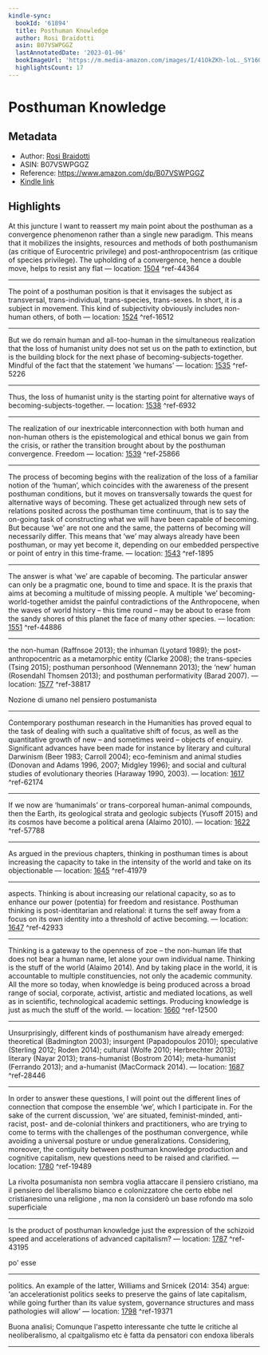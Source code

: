 ```yaml
---
kindle-sync:
  bookId: '61894'
  title: Posthuman Knowledge
  author: Rosi Braidotti
  asin: B07VSWPGGZ
  lastAnnotatedDate: '2023-01-06'
  bookImageUrl: 'https://m.media-amazon.com/images/I/41OkZKh-loL._SY160.jpg'
  highlightsCount: 17
---
```

# Posthuman Knowledge
## Metadata
* Author: [Rosi Braidotti](https://www.amazon.comundefined)
* ASIN: B07VSWPGGZ
* Reference: https://www.amazon.com/dp/B07VSWPGGZ
* [Kindle link](kindle://book?action=open&asin=B07VSWPGGZ)

## Highlights
At this juncture I want to reassert my main point about the posthuman as a convergence phenomenon rather than a single new paradigm. This means that it mobilizes the insights, resources and methods of both posthumanism (as critique of Eurocentric privilege) and post-anthropocentrism (as critique of species privilege). The upholding of a convergence, hence a double move, helps to resist any flat — location: [1504](kindle://book?action=open&asin=B07VSWPGGZ&location=1504) ^ref-44364

---
The point of a posthuman position is that it envisages the subject as transversal, trans-individual, trans-species, trans-sexes. In short, it is a subject in movement. This kind of subjectivity obviously includes non-human others, of both — location: [1524](kindle://book?action=open&asin=B07VSWPGGZ&location=1524) ^ref-16512

---
But we do remain human and all-too-human in the simultaneous realization that the loss of humanist unity does not set us on the path to extinction, but is the building block for the next phase of becoming-subjects-together. Mindful of the fact that the statement ‘we humans’ — location: [1535](kindle://book?action=open&asin=B07VSWPGGZ&location=1535) ^ref-5226

---
Thus, the loss of humanist unity is the starting point for alternative ways of becoming-subjects-together. — location: [1538](kindle://book?action=open&asin=B07VSWPGGZ&location=1538) ^ref-6932

---
The realization of our inextricable interconnection with both human and non-human others is the epistemological and ethical bonus we gain from the crisis, or rather the transition brought about by the posthuman convergence. Freedom — location: [1539](kindle://book?action=open&asin=B07VSWPGGZ&location=1539) ^ref-25866

---
The process of becoming begins with the realization of the loss of a familiar notion of the ‘human’, which coincides with the awareness of the present posthuman conditions, but it moves on transversally towards the quest for alternative ways of becoming. These get actualized through new sets of relations posited across the posthuman time continuum, that is to say the on-going task of constructing what we will have been capable of becoming. But because ‘we’ are not one and the same, the patterns of becoming will necessarily differ. This means that ‘we’ may always already have been posthuman, or may yet become it, depending on our embedded perspective or point of entry in this time-frame. — location: [1543](kindle://book?action=open&asin=B07VSWPGGZ&location=1543) ^ref-1895

---
The answer is what ‘we’ are capable of becoming. The particular answer can only be a pragmatic one, bound to time and space. It is the praxis that aims at becoming a multitude of missing people. A multiple ‘we’ becoming-world-together amidst the painful contradictions of the Anthropocene, when the waves of world history – this time round – may be about to erase from the sandy shores of this planet the face of many other species. — location: [1551](kindle://book?action=open&asin=B07VSWPGGZ&location=1551) ^ref-44886

---
the non-human (Raffnsoe 2013); the inhuman (Lyotard 1989); the post-anthropocentric as a metamorphic entity (Clarke 2008); the trans-species (Tsing 2015); posthuman personhood (Wennemann 2013); the ‘new’ human (Rosendahl Thomsen 2013); and posthuman performativity (Barad 2007). — location: [1577](kindle://book?action=open&asin=B07VSWPGGZ&location=1577) ^ref-38817

Nozione di umano nel pensiero postumanista

---
Contemporary posthuman research in the Humanities has proved equal to the task of dealing with such a qualitative shift of focus, as well as the quantitative growth of new – and sometimes weird – objects of enquiry. Significant advances have been made for instance by literary and cultural Darwinism (Beer 1983; Carroll 2004); eco-feminism and animal studies (Donovan and Adams 1996, 2007; Midgley 1996); and social and cultural studies of evolutionary theories (Haraway 1990, 2003). — location: [1617](kindle://book?action=open&asin=B07VSWPGGZ&location=1617) ^ref-62174

---
If we now are ‘humanimals’ or trans-corporeal human-animal compounds, then the Earth, its geological strata and geologic subjects (Yusoff 2015) and its cosmos have become a political arena (Alaimo 2010). — location: [1622](kindle://book?action=open&asin=B07VSWPGGZ&location=1622) ^ref-57788

---
As argued in the previous chapters, thinking in posthuman times is about increasing the capacity to take in the intensity of the world and take on its objectionable — location: [1645](kindle://book?action=open&asin=B07VSWPGGZ&location=1645) ^ref-41979

---
aspects. Thinking is about increasing our relational capacity, so as to enhance our power (potentia) for freedom and resistance. Posthuman thinking is post-identitarian and relational: it turns the self away from a focus on its own identity into a threshold of active becoming. — location: [1647](kindle://book?action=open&asin=B07VSWPGGZ&location=1647) ^ref-42933

---
Thinking is a gateway to the openness of zoe – the non-human life that does not bear a human name, let alone your own individual name. Thinking is the stuff of the world (Alaimo 2014). And by taking place in the world, it is accountable to multiple constituencies, not only the academic community. All the more so today, when knowledge is being produced across a broad range of social, corporate, activist, artistic and mediated locations, as well as in scientific, technological academic settings. Producing knowledge is just as much the stuff of the world. — location: [1660](kindle://book?action=open&asin=B07VSWPGGZ&location=1660) ^ref-12500

---
Unsurprisingly, different kinds of posthumanism have already emerged: theoretical (Badmington 2003); insurgent (Papadopoulos 2010); speculative (Sterling 2012; Roden 2014); cultural (Wolfe 2010; Herbrechter 2013); literary (Nayar 2013); trans-humanist (Bostrom 2014); meta-humanist (Ferrando 2013); and a-humanist (MacCormack 2014). — location: [1687](kindle://book?action=open&asin=B07VSWPGGZ&location=1687) ^ref-28446

---
In order to answer these questions, I will point out the different lines of connection that compose the ensemble ‘we’, which I participate in. For the sake of the current discussion, ‘we’ are situated, feminist-minded, anti-racist, post- and de-colonial thinkers and practitioners, who are trying to come to terms with the challenges of the posthuman convergence, while avoiding a universal posture or undue generalizations. Considering, moreover, the contiguity between posthuman knowledge production and cognitive capitalism, new questions need to be raised and clarified. — location: [1780](kindle://book?action=open&asin=B07VSWPGGZ&location=1780) ^ref-19489

La rivolta posumanista non sembra voglia  attaccare il pensiero cristiano, ma il  pensiero del liberalismo bianco e colonizzatore che certo ebbe nel cristianesimo una religione , ma non la considerò un base rofondo ma solo superficiale

---
Is the product of posthuman knowledge just the expression of the schizoid speed and accelerations of advanced capitalism? — location: [1787](kindle://book?action=open&asin=B07VSWPGGZ&location=1787) ^ref-43195

po' esse

---
politics. An example of the latter, Williams and Srnicek (2014: 354) argue: ‘an accelerationist politics seeks to preserve the gains of late capitalism, while going further than its value system, governance structures and mass pathologies will allow’ — location: [1798](kindle://book?action=open&asin=B07VSWPGGZ&location=1798) ^ref-19371

Buona analisi; Comunque l'aspetto interessante che tutte le critiche al neoliberalismo, al cpaitgalismo etc è fatta da pensatori con endoxa liberals

---
